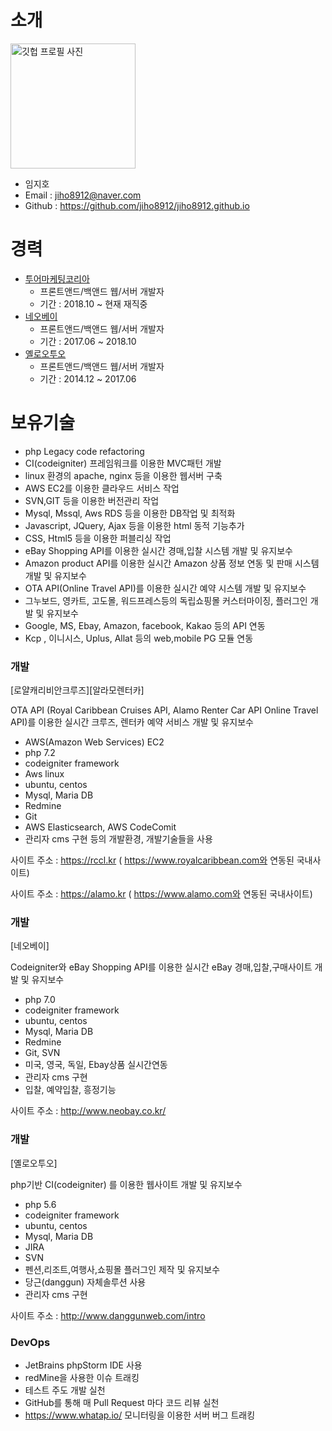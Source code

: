 # 소개

<img alt="깃헙 프로필 사진" src="https://scontent-ssn1-1.cdninstagram.com/v/t51.2885-15/sh0.08/e35/p640x640/76994115_512496802718088_3662212403532706616_n.jpg?_nc_ht=scontent-ssn1-1.cdninstagram.com&_nc_cat=100&_nc_ohc=8vJNk3V87zwAX8X1iLg&oh=e248627a0d61158115da4ec9fec976bc&oe=5F4B78C9" width="200">

* 임지호
* Email : jiho8912@naver.com
* Github : https://github.com/jiho8912/jiho8912.github.io


# 경력
* [투어마케팅코리아](https://rccl.kr)
    - 프론트앤드/백앤드 웹/서버 개발자
    - 기간 : 2018.10 ~ 현재 재직중
* [네오베이](https://neobay.co.kr)
    - 프론트앤드/백앤드 웹/서버 개발자
    - 기간 : 2017.06 ~ 2018.10
* [옐로오투오](http://www.yelloo2o.com/kr/)
    - 프론트앤드/백앤드 웹/서버 개발자
    - 기간 : 2014.12 ~ 2017.06

# 보유기술
- php Legacy code refactoring
- CI(codeigniter) 프레임워크를 이용한 MVC패턴 개발
- linux 환경의 apache, nginx 등을 이용한 웹서버 구축
- AWS EC2를 이용한 클라우드 서비스 작업
- SVN,GIT 등을 이용한 버전관리 작업
- Mysql, Mssql, Aws RDS 등을 이용한 DB작업 및 최적화
- Javascript, JQuery, Ajax 등을 이용한 html 동적 기능추가
- CSS, Html5 등을 이용한 퍼블리싱 작업
- eBay Shopping API를 이용한 실시간 경매,입찰 시스템 개발 및 유지보수
- Amazon product API를 이용한 실시간 Amazon 상품 정보 연동 및 판매 시스템 개발 및 유지보수
- OTA API(Online Travel API)를 이용한 실시간 예약 시스템 개발 및 유지보수
- 그누보드, 영카트, 고도몰, 워드프레스등의 독립쇼핑몰 커스터마이징, 플러그인 개발 및 유지보수
- Google, MS, Ebay, Amazon, facebook, Kakao 등의 API 연동
- Kcp , 이니시스, Uplus, Allat 등의 web,mobile PG 모듈 연동


### 개발 
[로얄캐리비안크루즈][알라모렌터카]

OTA API (Royal Caribbean Cruises API, Alamo Renter Car API Online Travel API)를 이용한
실시간 크루즈, 렌터카 예약 서비스 개발 및 유지보수
- AWS(Amazon Web Services) EC2
- php 7.2
- codeigniter framework
- Aws linux
- ubuntu, centos
- Mysql, Maria DB
- Redmine
- Git
- AWS Elasticsearch, AWS CodeComit
- 관리자 cms 구현
등의 개발환경, 개발기술들을 사용

사이트 주소 : https://rccl.kr ( https://www.royalcaribbean.com와 연동된 국내사이트)

사이트 주소 : https://alamo.kr ( https://www.alamo.com와 연동된 국내사이트)

### 개발 
[네오베이]

Codeigniter와 eBay Shopping API를 이용한 실시간 eBay 경매,입찰,구매사이트 개발 및 유지보수
- php 7.0
- codeigniter framework
- ubuntu, centos
- Mysql, Maria DB
- Redmine
- Git, SVN
- 미국, 영국, 독일, Ebay상품 실시간연동
- 관리자 cms 구현
- 입찰, 예약입찰, 흥정기능

사이트 주소 : http://www.neobay.co.kr/

### 개발 
[옐로오투오]

php기반 CI(codeigniter) 를 이용한 웹사이트 개발 및 유지보수
- php 5.6
- codeigniter framework
- ubuntu, centos
- Mysql, Maria DB
- JIRA
- SVN
- 펜션,리조트,여행사,쇼핑몰 플러그인 제작 및 유지보수
- 당근(danggun) 자체솔루션 사용
- 관리자 cms 구현

사이트 주소 : http://www.danggunweb.com/intro

### DevOps
- JetBrains phpStorm IDE 사용
- redMine을 사용한 이슈 트래킹
- 테스트 주도 개발 실천
- GitHub를 통해 매 Pull Request 마다 코드 리뷰 실천
- https://www.whatap.io/ 모니터링을 이용한 서버 버그 트래킹
